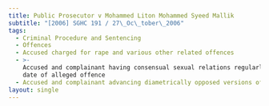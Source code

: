 ```yaml
---
title: Public Prosecutor v Mohammed Liton Mohammed Syeed Mallik
subtitle: "[2006] SGHC 191 / 27\_Oc\_tober\_2006"
tags:
  - Criminal Procedure and Sentencing
  - Offences
  - Accused charged for rape and various other related offences
  - >-
    Accused and complainant having consensual sexual relations regularly before
    date of alleged offence
  - Accused and complainant advancing diametrically opposed versions of events
layout: single
---
```


